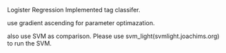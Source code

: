 Logister Regression Implemented tag classifer.

use gradient ascending for parameter optimazation.

also use SVM as comparison. Please use svm_light(svmlight.joachims.org) to run the SVM.
